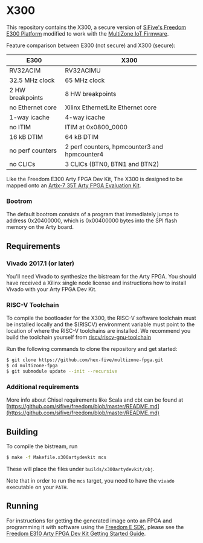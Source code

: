 # X300

This repository contains the X300, a secure version of [SiFive's Freedom E300
Platform](https://github.com/sifive/freedom/tree/3624efff1819e52cec30c72f9085158189f8b53f)
modified to work with the [MultiZone IoT Firmware](https://github.com/hex-five/multizone-iot-sdk).

Feature comparison between E300 (not secure) and X300 (secure):

| E300             | X300                                         |
| ---------------- | -------------------------------------------- |
| RV32ACIM         | RV32ACIMU                                    |
| 32.5 MHz clock   | 65 MHz clock                                 |
| 2 HW breakpoints | 8 HW breakpoints                             |
| no Ethernet core | Xilinx EthernetLite Ethernet core            |
| 1-way icache     | 4-way icache                                 |
| no ITIM          | ITIM at 0x0800\_0000                         |
| 16 kB DTIM       | 64 kB DTIM                                   |
| no perf counters | 2 perf counters, hpmcounter3 and hpmcounter4 |
| no CLICs         | 3 CLICs (BTN0, BTN1 and BTN2)                |

Like the Freedom E300 Arty FPGA Dev Kit, The X300 is designed to be mapped onto an [Artix-7 35T Arty FPGA Evaluation Kit](https://www.xilinx.com/products/boards-and-kits/arty.html).


### Bootrom

The default bootrom consists of a program that immediately jumps to address
0x20400000, which is 0x00400000 bytes into the SPI flash memory on the Arty
board.

## Requirements

### Vivado 2017.1 (or later)

You'll need Vivado to synthesize the bistream for the Arty FPGA. You should
have received a Xilinx single node license and instructions how to install Vivado with
your Arty FPGA Dev Kit.

### RISC-V Toolchain

To compile the bootloader for the X300, the RISC-V software toolchain must be
installed locally and the $(RISCV) environment variable must point to the
location of where the RISC-V toolchains are installed. We recommend you build
the toolchain yourself from
[riscv/riscv-gnu-toolchain](https://github.com/riscv/riscv-gnu-toolchain/tree/411d1345507e5313c3575720f128be9e6c0ed941)

Run the following commands to clone the repository and get started:

```sh
$ git clone https://github.com/hex-five/multizone-fpga.git
$ cd multizone-fpga
$ git submodule update --init --recursive
```

### Additional requirements

More info about Chisel requirements like Scala and cbt can be found at [https://github.com/sifive/freedom/blob/master/README.md](https://github.com/sifive/freedom/blob/master/README.md)


## Building

To compile the bistream, run

```sh
$ make -f Makefile.x300artydevkit mcs
```

These will place the files under `builds/x300artydevkit/obj`.

Note that in order to run the `mcs` target, you need to have the `vivado`
executable on your `PATH`.

## Running

For instructions for getting the generated image onto an FPGA and programming
it with software using the [Freedom E
SDK](https://github.com/sifive/freedom-e-sdk), please see the [Freedom E310
Arty FPGA Dev Kit Getting Started
Guide](https://www.sifive.com/documentation/freedom-soc/freedom-e300-arty-fpga-dev-kit-getting-started-guide/).
